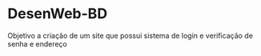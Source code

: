 # DesenWeb-BD
 Objetivo a criação de um site que possui sistema de login e verificação de senha e endereço
